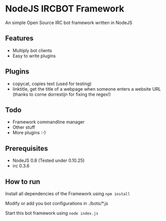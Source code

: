 NodeJS IRCBOT Framework
===

An simple Open Source IRC bot framework written in NodeJS

Features
---
- Multiply bot clients
- Easy to write plugins

Plugins
---
- copycat, copies text (used for testing)
- linktitle, get the title of a webpage when someone enters a website URL (thanks to corne dorrestijn for fixing the regex!)

Todo
---
- Framework commandline manager
- Other stuff
- More plugins :-)

Prerequisites
---
- NodeJS 0.8 (Tested under 0.10.25)
- irc 0.3.6

How to run
---
Install all dependencies of the Framework using
```npm install```

Modify or add you bot configurations in ./bots/*.js 

Start this bot framework using
```node index.js```
